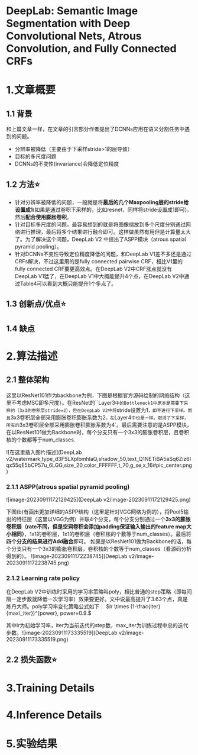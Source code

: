 # DeepLab: Semantic Image Segmentation with Deep Convolutional Nets, Atrous Convolution, and Fully Connected CRFs

# 1.文章概要

## 1.1 背景

和上篇文章一样，在文章的引言部分作者提出了DCNNs应用在语义分割任务中遇到的问题。

- 分辨率被降低（主要由于下采样stride>1的层导致）
- 目标的多尺度问题
- DCNNs的不变性(invariance)会降低定位精度

## 1.2 方法:star:

- 针对分辨率被降低的问题，一般就是将**最后的几个Maxpooling层的stride给设置成1**(如果是通过卷积下采样的，比如resnet，同样将stride设置成1即可)，然后**配合使用膨胀卷积**。
- 针对目标多尺度的问题，最容易想到的就是将图像缩放到多个尺度分别通过网络进行推理，最后将多个结果进行融合即可。这样做虽然有用但是计算量太大了。为了解决这个问题，DeepLab V2 中提出了ASPP模块（atrous spatial pyramid pooling）。
- 针对DCNNs不变性导致定位精度降低的问题，和DeepLab V1差不多还是通过CRFs解决，不过这里用的是fully connected pairwise CRF，相比V1里的fully connected CRF要更高效点。在DeepLab V2中CRF涨点就没有DeepLab V1猛了，在DeepLab V1中大概能提升4个点，在DeepLab V2中通过Table4可以看到大概只能提升1个多点了。
  

## 1.3 创新点/优点:star:



## 1.4 缺点



# 2.算法描述

## 2.1 整体架构

这里以ResNet101作为backbone为例，下图是根据官方源码绘制的网络结构（这里不考虑MSC即多尺度）。在ResNet的``Layer3`中的Bottleneck1中原本是需要下采样的（3x3的卷积层stride=2），但在DeepLab V2中将`stride设置为1`，即不进行下采样。而且`3x3卷积层全部采用膨胀卷积膨胀系数为2`。在`Layer4`中也是一样，取消了下采样，所有的`3x3卷积层全部采用膨胀卷积膨胀系数为4`。最后需要注意的是ASPP模块，在以ResNet101做为Backbone时，每个分支只有一个3x3的膨胀卷积层，且卷积核的个数都等于num_classes.

![在这里插入图片描述](DeepLab v2/watermark,type_d3F5LXplbmhlaQ,shadow_50,text_Q1NETiBA5aSq6Ziz6Iqx55qE5bCP57u_6LGG,size_20,color_FFFFFF,t_70,g_se,x_16#pic_center.png)

### 2.1.1 ASPP(atrous spatial pyramid pooling)

![image-20230911172129425](DeepLab v2/image-20230911172129425.png)

下图(b)有画出更加详细的ASPP结构（这里是针对VGG网络为例的），将Pool5输出的特征层（这里以VGG为例）并联4个分支，每个分支分别通过一个**3x3的膨胀卷积层（rate不同，但是空洞卷积会添加padding保证输入输出的feature map大小相同）**，1x1的卷积层，1x1的卷积层（卷积核的个数等于num_classes）。最后将**四个分支的结果进行Add融合**即可。 如果是以ResNet101做为Backbone的话，每个分支只有一个3x3的膨胀卷积层，卷积核的个数等于num_classes（看源码分析得到的）。
![image-20230911172238745](DeepLab v2/image-20230911172238745.png)



### 2.1.2 Learning rate policy

在DeepLab V2中训练时采用的学习率策略叫poly，相比普通的step策略（即每间隔一定步数就降低一次学习率）效果要更好。文中说最高提升了3.63个点，真是炼丹大师。poly学习率变化策略公式如下：
$lr \times (1-\frac{iter}{max\_iter})^{power}, power=0.9.$

其中lr为初始学习率，iter为当前迭代的step数，max_iter为训练过程中总的迭代步数。![image-20230911173335519](DeepLab v2/image-20230911173335519.png)

## 2.2 损失函数:star:





# 3.Training Details



# 4.Inference Details



# 5.实验结果

